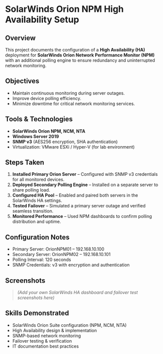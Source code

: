 # SolarWinds Orion NPM High Availability Setup

## Overview
This project documents the configuration of a **High Availability (HA)** deployment for **SolarWinds Orion Network Performance Monitor (NPM)** with an additional polling engine to ensure redundancy and uninterrupted network monitoring.

## Objectives
- Maintain continuous monitoring during server outages.
- Improve device polling efficiency.
- Minimize downtime for critical network monitoring services.

## Tools & Technologies
- **SolarWinds Orion NPM, NCM, NTA**
- **Windows Server 2019**
- **SNMP v3** (AES256 encryption, SHA authentication)
- Virtualization: VMware ESXi / Hyper-V (for lab environment)

## Steps Taken
1. **Installed Primary Orion Server** – Configured with SNMP v3 credentials for all monitored devices.
2. **Deployed Secondary Polling Engine** – Installed on a separate server to share polling load.
3. **Configured HA Pool** – Enabled and paired both servers in the SolarWinds HA settings.
4. **Tested Failover** – Simulated a primary server outage and verified seamless transition.
5. **Monitored Performance** – Used NPM dashboards to confirm polling distribution and uptime.

## Configuration Notes
- Primary Server: OrionNPM01 – 192.168.10.100
- Secondary Server: OrionNPM02 – 192.168.10.101
- Polling Interval: 120 seconds
- SNMP Credentials: v3 with encryption and authentication

## Screenshots
> *(Add your own SolarWinds HA dashboard and failover test screenshots here)*

## Skills Demonstrated
- SolarWinds Orion Suite configuration (NPM, NCM, NTA)
- High Availability design & implementation
- SNMP-based network monitoring
- Failover testing & verification
- IT documentation best practices
